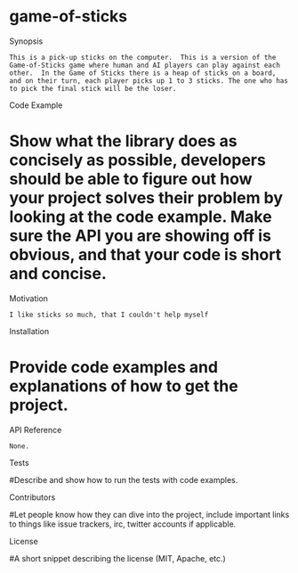 # game-of-sticks

Synopsis

    This is a pick-up sticks on the computer.  This is a version of the Game-of-Sticks game where human and AI players can play against each other.  In the Game of Sticks there is a heap of sticks on a board, and on their turn, each player picks up 1 to 3 sticks. The one who has to pick the final stick will be the loser.


Code Example

#    Show what the library does as concisely as possible, developers should be able to figure out how your project solves their problem by looking at the code example. Make sure the API you are showing off is obvious, and that your code is short and concise.


Motivation

    I like sticks so much, that I couldn't help myself


Installation

#   Provide code examples and explanations of how to get the project.


API Reference

    None.


Tests

#Describe and show how to run the tests with code examples.


Contributors

#Let people know how they can dive into the project, include important links to things like issue trackers, irc, twitter accounts if applicable.

License

#A short snippet describing the license (MIT, Apache, etc.)

